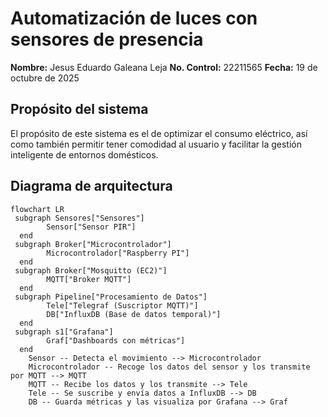 # Automatización de luces con sensores de presencia

**Nombre:** Jesus Eduardo Galeana Leja
**No. Control:** 22211565
**Fecha:** 19 de octubre de 2025

## Propósito del sistema
El propósito de este sistema es el de optimizar el consumo eléctrico, así como también permitir tener comodidad al usuario y facilitar la gestión inteligente de entornos domésticos.


## Diagrama de arquitectura
```mermaid
flowchart LR
 subgraph Sensores["Sensores"]
        Sensor["Sensor PIR"]
  end
 subgraph Broker["Microcontrolador"]
        Microcontrolador["Raspberry PI"]
  end
 subgraph Broker["Mosquitto (EC2)"]
        MQTT["Broker MQTT"]
  end
 subgraph Pipeline["Procesamiento de Datos"]
        Tele["Telegraf (Suscriptor MQTT)"]
        DB["InfluxDB (Base de datos temporal)"]
  end
 subgraph s1["Grafana"]
        Graf["Dashboards con métricas"]
  end
    Sensor -- Detecta el movimiento --> Microcontrolador
    Microcontrolador -- Recoge los datos del sensor y los transmite por MQTT --> MQTT
    MQTT -- Recibe los datos y los transmite --> Tele
    Tele -- Se suscribe y envía datos a InfluxDB --> DB
    DB -- Guarda métricas y las visualiza por Grafana --> Graf
```



